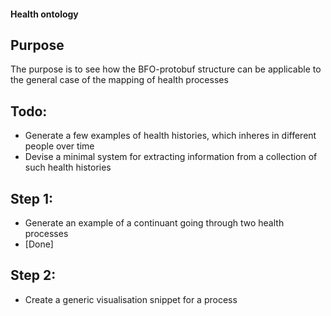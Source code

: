 #### Health ontology

## Purpose

The purpose is to see how the BFO-protobuf structure can be applicable to the general case of the mapping of health processes

## Todo:
* Generate a few examples of health histories, which inheres in different people over time
* Devise a minimal system for extracting information from a collection of such health histories

## Step 1:
* Generate an example of a continuant going through two health processes
* [Done]

## Step 2:
* Create a generic visualisation snippet for a process
